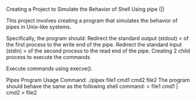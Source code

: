 Creating a Project to Simulate the Behavior of Shell Using pipe (|)

This project involves creating a program that simulates the behavior of pipes in Unix-like systems.

Specifically, the program should:
Redirect the standard output (stdout) < of the first process to the write end of the pipe.
Redirect the standard input (stdin) > of the second process to the read end of the pipe.
Creating 2 child process to execute the commands

Execute commands using execve().


Pipex Program Usage
Command:
./pipex file1 cmd1 cmd2 file2
The program should behave the same as the following shell command:
< file1 cmd1 | cmd2 > file2
